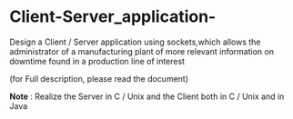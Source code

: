 # Client-Server_application-

Design a Client / Server application  using sockets,which allows the administrator of a manufacturing plant of more relevant information on downtime
found in a production line of interest

(for Full description, please read the document)

**Note** : Realize the Server in C / Unix and the Client both in C / Unix and in Java
